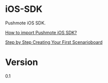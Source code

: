 iOS-SDK
=======

Pushmote iOS SDK.

<a href="https://docs.pushmote.com/how-to/import-pushmote-ios-sdk/">How to import Pushmote iOS SDK?</a>

<a href="https://pushmote.com/docs/step-by-step-creating-first-scenarioboard-on-pushmote/">Step by Step Creating Your First Scenarioboard</a>


Version
=======
0.1
